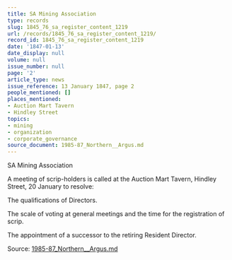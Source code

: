 ```yaml
---
title: SA Mining Association
type: records
slug: 1845_76_sa_register_content_1219
url: /records/1845_76_sa_register_content_1219/
record_id: 1845_76_sa_register_content_1219
date: '1847-01-13'
date_display: null
volume: null
issue_number: null
page: '2'
article_type: news
issue_reference: 13 January 1847, page 2
people_mentioned: []
places_mentioned:
- Auction Mart Tavern
- Hindley Street
topics:
- mining
- organization
- corporate_governance
source_document: 1985-87_Northern__Argus.md
---
```


SA Mining Association

A meeting of scrip-holders is called at the Auction Mart Tavern, Hindley Street, 20 January to resolve:

The qualifications of Directors.

The scale of voting at general meetings and the time for the registration of scrip.

The appointment of a successor to the retiring Resident Director.

Source: [1985-87_Northern__Argus.md](/downloads/markdown/1985-87_Northern__Argus.md)
